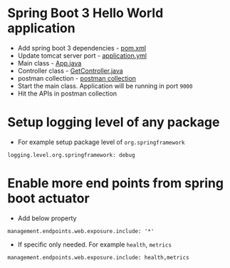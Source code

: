 # Spring Boot 3 Hello World application
* Add spring boot 3 dependencies - [pom.xml](pom.xml)
* Update tomcat server port - [application.yml](src/main/resources/application.yml)
* Main class - [App.java](src/main/java/com/java/App.java)
* Controller class - [GetController.java](src/main/java/com/java/controller/GetController.java)
* postman collection - [postman collection](postman)
* Start the main class. Application will be running in port `9000`
* Hit the APIs in postman collection

# Setup logging level of any package
* For example setup package level of `org.springframework`
```
logging.level.org.springframework: debug
```

# Enable more end points from spring boot actuator
* Add below property
```
management.endpoints.web.exposure.include: '*'
```
* If specific only needed. For example `health`, `metrics`
```
management.endpoints.web.exposure.include: health,metrics
```